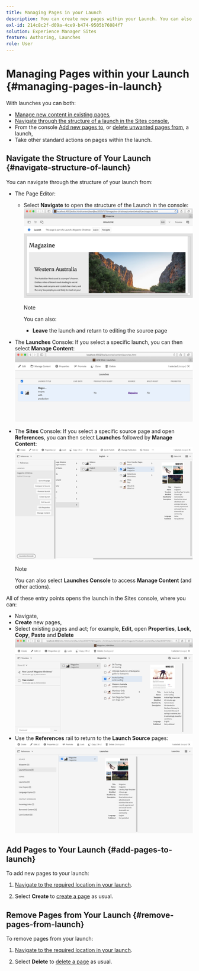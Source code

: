 ```yaml
---
title: Managing Pages in your Launch
description: You can create new pages within your Launch. You can also delete unwanted pages.
exl-id: 214c8c2f-d09a-4ce9-b474-9505b76084f7
solution: Experience Manager Sites
feature: Authoring, Launches
role: User
---
```

# Managing Pages within your Launch {#managing-pages-in-launch}

With launches you can both:

* [Manage new content in existing pages](/help/sites-cloud/authoring/launches/editing.md),
* [Navigate through the structure of a launch in the Sites console](#navigate-structure-of-launch),
* From the console [Add new pages to](#add-pages-to-launch), or [delete unwanted pages from](#remove-pages-from-launch), a launch,
* Take other standard actions on pages within the launch.

## Navigate the Structure of Your Launch {#navigate-structure-of-launch}

You can navigate through the structure of your launch from:

* The Page Editor:
  
  * Select **Navigate** to open the structure of the Launch in the console:
  ![Navigate launch from Page Editor](/help/sites-cloud/authoring/assets/launches-navigate-page-editor.png)
  
    >[!NOTE]
    >
    >You can also:
    >
    >* **Leave** the launch and return to editing the source page

* The **Launches** Console:
  If you select a specific launch, you can then select **Manage Content**:
  ![Launch Console - Manage Content](/help/sites-cloud/authoring/assets/launches-navigate-launches-console.png)

* The **Sites** Console:
  If you select a specific source page and open **References**, you can then select **Launches** followed by **Manage Content**:
  ![Launch Console - Manage Content](/help/sites-cloud/authoring/assets/launches-navigate-sites-console.png)
  
  >[!NOTE]
  >
  >You can also select **Launches Console** to access **Manage Content** (and other actions).
  
All of these entry points opens the launch in the Sites console, where you can:

* Navigate, 
* **Create** new pages,
* Select existing pages and act; for example, **Edit**, open **Properties**, **Lock**, **Copy**, **Paste** and **Delete**
  ![Navigate launch in Sites Console from Manage Content](/help/sites-cloud/authoring/assets/launches-navigate-manage-content.png)
* Use the **References** rail to return to the **Launch Source** pages:
    ![Sites Console - Launch Source](/help/sites-cloud/authoring/assets/launches-navigate-launch-source.png)

## Add Pages to Your Launch {#add-pages-to-launch}

To add new pages to your launch:

1. [Navigate to the required location in your launch](#navigate-structure-of-launch).

1. Select **Create** to [create a page](/help/sites-cloud/authoring/sites-console/creating-pages.md#creating-a-new-page) as usual.

## Remove Pages from Your Launch {#remove-pages-from-launch}

To remove pages from your launch:

1. [Navigate to the required location in your launch](#navigate-structure-of-launch).

1. Select **Delete** to [delete a page](/help/sites-cloud/authoring/sites-console/managing-pages.md#deleting-a-page) as usual.
